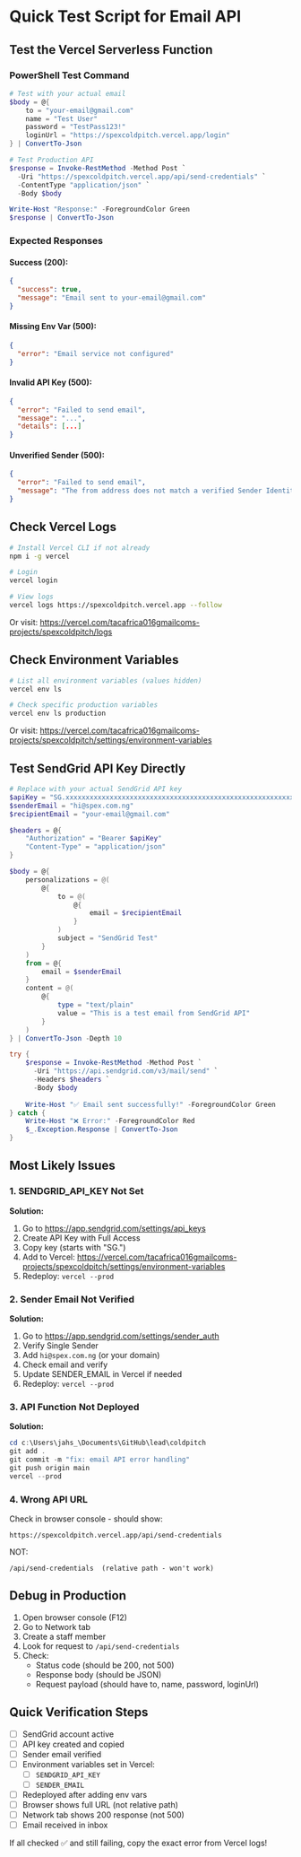 # Quick Test Script for Email API

## Test the Vercel Serverless Function

### PowerShell Test Command

```powershell
# Test with your actual email
$body = @{
    to = "your-email@gmail.com"
    name = "Test User"
    password = "TestPass123!"
    loginUrl = "https://spexcoldpitch.vercel.app/login"
} | ConvertTo-Json

# Test Production API
$response = Invoke-RestMethod -Method Post `
  -Uri "https://spexcoldpitch.vercel.app/api/send-credentials" `
  -ContentType "application/json" `
  -Body $body

Write-Host "Response:" -ForegroundColor Green
$response | ConvertTo-Json
```

### Expected Responses

#### Success (200):
```json
{
  "success": true,
  "message": "Email sent to your-email@gmail.com"
}
```

#### Missing Env Var (500):
```json
{
  "error": "Email service not configured"
}
```

#### Invalid API Key (500):
```json
{
  "error": "Failed to send email",
  "message": "...",
  "details": [...]
}
```

#### Unverified Sender (500):
```json
{
  "error": "Failed to send email",
  "message": "The from address does not match a verified Sender Identity"
}
```

## Check Vercel Logs

```bash
# Install Vercel CLI if not already
npm i -g vercel

# Login
vercel login

# View logs
vercel logs https://spexcoldpitch.vercel.app --follow
```

Or visit: https://vercel.com/tacafrica016gmailcoms-projects/spexcoldpitch/logs

## Check Environment Variables

```bash
# List all environment variables (values hidden)
vercel env ls

# Check specific production variables
vercel env ls production
```

Or visit: https://vercel.com/tacafrica016gmailcoms-projects/spexcoldpitch/settings/environment-variables

## Test SendGrid API Key Directly

```powershell
# Replace with your actual SendGrid API key
$apiKey = "SG.xxxxxxxxxxxxxxxxxxxxxxxxxxxxxxxxxxxxxxxxxxxxxxxxxxxxxxxxxxxxxxxx"
$senderEmail = "hi@spex.com.ng"
$recipientEmail = "your-email@gmail.com"

$headers = @{
    "Authorization" = "Bearer $apiKey"
    "Content-Type" = "application/json"
}

$body = @{
    personalizations = @(
        @{
            to = @(
                @{
                    email = $recipientEmail
                }
            )
            subject = "SendGrid Test"
        }
    )
    from = @{
        email = $senderEmail
    }
    content = @(
        @{
            type = "text/plain"
            value = "This is a test email from SendGrid API"
        }
    )
} | ConvertTo-Json -Depth 10

try {
    $response = Invoke-RestMethod -Method Post `
      -Uri "https://api.sendgrid.com/v3/mail/send" `
      -Headers $headers `
      -Body $body
    
    Write-Host "✅ Email sent successfully!" -ForegroundColor Green
} catch {
    Write-Host "❌ Error:" -ForegroundColor Red
    $_.Exception.Response | ConvertTo-Json
}
```

## Most Likely Issues

### 1. SENDGRID_API_KEY Not Set
**Solution:**
1. Go to https://app.sendgrid.com/settings/api_keys
2. Create API Key with Full Access
3. Copy key (starts with "SG.")
4. Add to Vercel: https://vercel.com/tacafrica016gmailcoms-projects/spexcoldpitch/settings/environment-variables
5. Redeploy: `vercel --prod`

### 2. Sender Email Not Verified
**Solution:**
1. Go to https://app.sendgrid.com/settings/sender_auth
2. Verify Single Sender
3. Add `hi@spex.com.ng` (or your domain)
4. Check email and verify
5. Update SENDER_EMAIL in Vercel if needed
6. Redeploy: `vercel --prod`

### 3. API Function Not Deployed
**Solution:**
```powershell
cd c:\Users\jahs_\Documents\GitHub\lead\coldpitch
git add .
git commit -m "fix: email API error handling"
git push origin main
vercel --prod
```

### 4. Wrong API URL
Check in browser console - should show:
```
https://spexcoldpitch.vercel.app/api/send-credentials
```

NOT:
```
/api/send-credentials  (relative path - won't work)
```

## Debug in Production

1. Open browser console (F12)
2. Go to Network tab
3. Create a staff member
4. Look for request to `/api/send-credentials`
5. Check:
   - Status code (should be 200, not 500)
   - Response body (should be JSON)
   - Request payload (should have to, name, password, loginUrl)

## Quick Verification Steps

- [ ] SendGrid account active
- [ ] API key created and copied
- [ ] Sender email verified
- [ ] Environment variables set in Vercel:
  - [ ] `SENDGRID_API_KEY`
  - [ ] `SENDER_EMAIL`
- [ ] Redeployed after adding env vars
- [ ] Browser shows full URL (not relative path)
- [ ] Network tab shows 200 response (not 500)
- [ ] Email received in inbox

If all checked ✅ and still failing, copy the exact error from Vercel logs!
